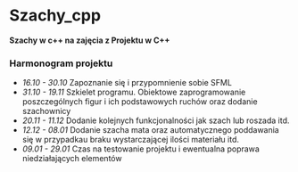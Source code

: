 # Szachy_cpp
**Szachy w c++ na zajęcia z Projektu w C++**

### Harmonogram projektu
* _16.10 - 30.10_ Zapoznanie się i przypomnienie sobie SFML
* _31.10 - 19.11_ Szkielet programu. Obiektowe zaprogramowanie poszczególnych figur i ich podstawowych ruchów oraz dodanie szachownicy
* _20.11 - 11.12_ Dodanie kolejnych funkcjonalności jak szach lub roszada itd.
* _12.12 - 08.01_ Dodanie szacha mata oraz automatycznego poddawania się w przypadkau braku wystarczającej ilości materiału itd.
* _09.01 - 29.01_ Czas na testowanie projektu i ewentualna poprawa niedziałających elementów
